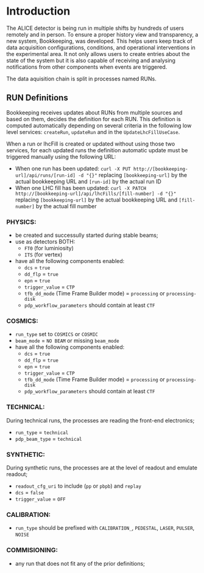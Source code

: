 # Introduction

The ALICE detector is being run in multiple shifts by hundreds of users remotely and in person. To ensure a proper history view and transparency, 
a new system, Bookkeeping, was developed. This helps users keep track of data acquisition configurations, conditions, and operational interventions 
in the experimental area. It not only allows users to create entries about the state of the system but it is also capable of receiving and analysing 
notifications from other components when events are triggered.

The data aquisition chain is split in processes named RUNs.

## RUN Definitions

Bookkeeping receives updates about RUNs from multiple sources and based on them, decides the definition for each RUN.
This definition is computed automatically depending on several criteria in the following low level services: `createRun`, `updateRun` and in the `UpdateLhcFillUseCase`.

When a run or lhcFill is created or updated without using those two services, for each updated runs the definition automatic update must be triggered manually using the following URL:
- When one run has been updated: `curl -X PUT http://[bookkeeping-url]/api/runs/[run-id] -d "{}"` replacing `[bookkeeping-url]` by the actual bookkeeping URL and `[run-id]` by the actual run ID
- When one LHC fill has been updated: `curl -X PATCH http://[bookkeeping-url]/api/lhcFills/[fill-number] -d "{}"` replacing `[bookkeeping-url]` by the actual bookkeeping URL and `[fill-number]` by the actual fill number

### PHYSICS:
- be created and successully started during stable beams;
- use as detectors BOTH:
    - `FT0` (for luminiosity)
    - `ITS` (for vertex)
- have all the following components enabled:
    - `dcs` = `true`
    - `dd_flp` = `true`
    - `epn` = `true`
    - `trigger_value` = `CTP`
    - `tfb_dd_mode` (Time Frame Builder mode) = `processing` or `processing-disk`
    - `pdp_workflow_parameters` should contain at least `CTF`

### COSMICS:
- `run_type` set to `COSMICS` or `COSMIC`
- `beam_mode` = `NO BEAM` or missing `beam_mode`
- have all the following components enabled:
    - `dcs` = `true`
    - `dd_flp` = `true`
    - `epn` = `true`
    - `trigger_value` = `CTP`
    - `tfb_dd_mode` (Time Frame Builder mode) = `processing` or `processing-disk`
    - `pdp_workflow_parameters` should contain at least `CTF`

### TECHNICAL:
During technical runs, the processes are reading the front-end electronics;
- `run_type` = `technical`
- `pdp_beam_type` = `technical`

### SYNTHETIC: 
During synthetic runs, the processes are at the level of readout and emulate readout;
- `readout_cfg_uri` to include (`pp` or `pbpb`) and `replay`
- `dcs` = `false`
- `trigger_value` = `OFF`

### CALIBRATION:
- `run_type` should be prefixed with `CALIBRATION_`, `PEDESTAL`, `LASER`, `PULSER`, `NOISE`

### COMMISIONING:
- any run that does not fit any of the prior definitions;
